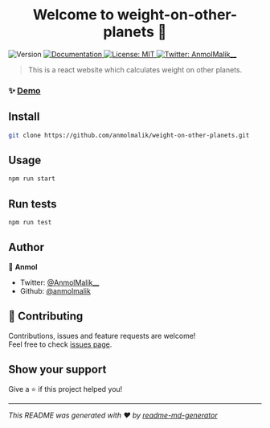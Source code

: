<h1 align="center">Welcome to weight-on-other-planets 👋</h1>
<p>
  <img alt="Version" src="https://img.shields.io/badge/version-0.1.0-blue.svg?cacheSeconds=2592000" />
  <a href="https://github.com/anmolmalik/weight-on-other-planets" target="_blank">
    <img alt="Documentation" src="https://img.shields.io/badge/documentation-yes-brightgreen.svg" />
  </a>
  <a href="#" target="_blank">
    <img alt="License: MIT" src="https://img.shields.io/badge/License-MIT-yellow.svg" />
  </a>
  <a href="https://twitter.com/AnmolMalik__" target="_blank">
    <img alt="Twitter: AnmolMalik__" src="https://img.shields.io/twitter/follow/AnmolMalik__.svg?style=social" />
  </a>
</p>

> This is a react website which calculates weight on other planets.

### ✨ [Demo](http://weightonotherplanets.netlify.app)

## Install

```sh
git clone https://github.com/anmolmalik/weight-on-other-planets.git
```

## Usage

```sh
npm run start
```

## Run tests

```sh
npm run test
```

## Author

👤 **Anmol**

* Twitter: [@AnmolMalik\_\_](https://twitter.com/AnmolMalik\_\_)
* Github: [@anmolmalik](https://github.com/anmolmalik)

## 🤝 Contributing

Contributions, issues and feature requests are welcome!<br />Feel free to check [issues page](https://github.com/anmolmalik/weight-on-other-planets/issues). 

## Show your support

Give a ⭐️ if this project helped you!

***
_This README was generated with ❤️ by [readme-md-generator](https://github.com/kefranabg/readme-md-generator)_
